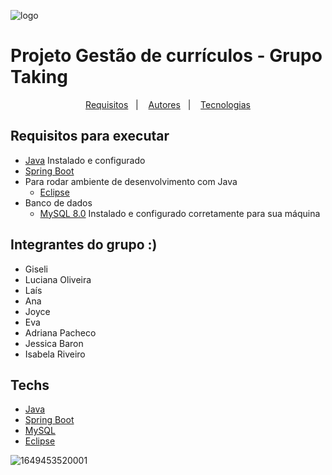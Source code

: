 ![logo](https://user-images.githubusercontent.com/104404136/234568173-e2c477bc-d89b-4869-b035-53cfcb9d9479.png) 


# Projeto Gestão de currículos - Grupo Taking 

<p align="center">
  <a href="#requisitos-para-executar">Requisitos</a>&nbsp;&nbsp;&nbsp;|&nbsp;&nbsp;&nbsp;
  <a href="#autores">Autores</a>&nbsp;&nbsp;&nbsp;|&nbsp;&nbsp;&nbsp;
  <a href="#techs">Tecnologias</a>
</p>

## Requisitos para executar

-   [Java](https://www.oracle.com/java/technologies/javase/jdk19-archive-downloads.html) Instalado e configurado
-   [Spring Boot](https://start.spring.io/)
-   Para rodar ambiente de desenvolvimento com Java
    -   [Eclipse](https://www.eclipse.org/downloads/)
-   Banco de dados 
    -   [MySQL 8.0](https://www.mysql.com/downloads/) Instalado e configurado corretamente para sua máquina


## Integrantes do grupo :)

-   Giseli
-   Luciana Oliveira
-   Laís
-   Ana
-   Joyce
-   Eva
-   Adriana Pacheco
-   Jessica Baron
-   Isabela Riveiro



## Techs

-   [Java](https://www.oracle.com/java/technologies/javase/jdk19-archive-downloads.html)
-   [Spring Boot](https://start.spring.io/)
-   [MySQL](https://www.mysql.com/)
-   [Eclipse](https://www.eclipse.org/downloads/)


![1649453520001](https://user-images.githubusercontent.com/104404136/234568270-3ba00698-3cfb-4e9e-8f41-2a766273a483.jpeg)


